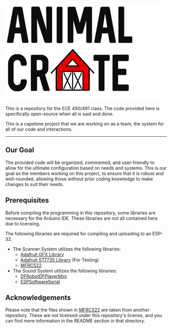<p align="center"> <img alt="Animal Crate" width="900" height="300" src="https://github.com/Animal-Crate/Animal-Crate/blob/master/Team-Logo.png" /></p>

This is a repository for the ECE 490/491 class. The code provided here is specifically open-source when all is said and done.

This is a capstone project that we are working on as a team, the system for all of our code and interactions.

---

## Our Goal
The provided code will be organized, commented, and user-friendly to allow for the ultimate configuration based on needs and systems. This is our goal as the members working on this project, to ensure that it is robust and well-rounded, allowing those without prior coding knowledge to make changes to suit their needs.

## Prerequisites
Before compiling the programming in this repository, some libraries are necessary for the Arduino IDE. These libraries are not all contained here due to licensing.

The following libraries are required for compiling and uploading to an ESP-32.
- The Scanner System utilizes the following libraries:
  - [Adafruit GFX Library](https://github.com/adafruit/Adafruit-GFX-Library)
  - [Adafruit ST7735 Library](https://github.com/adafruit/Adafruit-ST7735-Library) (For Testing)
  - [MFRC522](https://github.com/Animal-Crate/Animal-Crate/tree/master/MFRC522)
- The Sound System utilizes the following libraries:
  - [DFRobotDFPlayerMini](https://github.com/DFRobot/DFRobotDFPlayerMini)
  - [ESPSoftwareSerial](https://github.com/plerup/espsoftwareserial/)

## Acknowledgements
Please note that the files shown in [MFRC522](https://github.com/Animal-Crate/Animal-Crate/tree/master/MFRC522) are taken from another repository. These are not licensed under this repository's license, and you can find more information in the README section in that directory.
